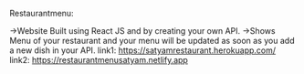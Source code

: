Restaurantmenu:

->Website Built using React JS and by creating your own API.
->Shows Menu of your restaurant and your menu will be updated as soon as you add a new dish in your API.
link1:
https://satyamrestaurant.herokuapp.com/
link2:
https://restaurantmenusatyam.netlify.app
